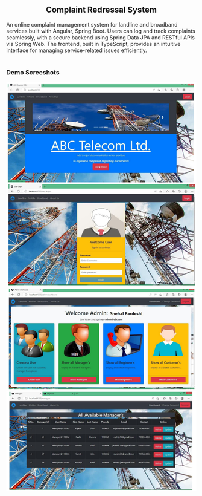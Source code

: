 <div>
<h2 align="center">Complaint Redressal System</h2>
An online complaint management system for landline and broadband services built with Angular, Spring Boot. Users can log and track complaints seamlessly, with a secure backend using Spring Data JPA and RESTful APIs via Spring Web. The frontend, built in TypeScript, provides an intuitive interface for managing service-related issues efficiently.

</div>
<br>

### Demo Screeshots
![CRS Desktop Demo](Desktop.png "Desktop Demo")
<br>
![CRS Desktop Demo](Desktop2.png "Desktop Demo")
<br>
![CRS Desktop Demo](Desktop3.png "Desktop Demo")
<br>
![CRS Desktop Demo](Desktop4.png "Desktop Demo")







